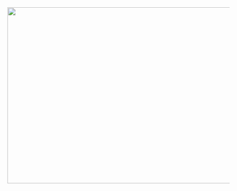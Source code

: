 <div width="100%" height="100%" align="center">
    <img align="center" width="1000" height="400" src="https://www.analyticsinsight.net/wp-content/uploads/2021/08/Data-Analytics-vs-Data-Science-vs-Machine-Learning.jpg">
</div>
